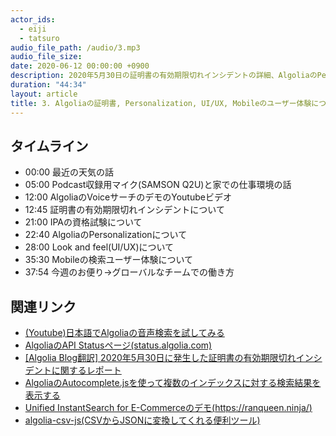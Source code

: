 ```yaml
---
actor_ids:
  - eiji
  - tatsuro
audio_file_path: /audio/3.mp3
audio_file_size: 
date: 2020-06-12 00:00:00 +0900
description: 2020年5月30日の証明書の有効期限切れインシデントの詳細、AlgoliaのPersonalization、UI/UX、Mobileの検索ユーザー体験について話しました
duration: "44:34"
layout: article
title: 3. Algoliaの証明書, Personalization, UI/UX, Mobileのユーザー体験について話しました
---
```


## タイムライン

- 00:00 最近の天気の話
- 05:00 Podcast収録用マイク(SAMSON Q2U)と家での仕事環境の話
- 12:00 AlgoliaのVoiceサーチのデモのYoutubeビデオ
- 12:45 証明書の有効期限切れインシデントについて
- 21:00 IPAの資格試験について
- 22:40 AlgoliaのPersonalizationについて
- 28:00 Look and feel(UI/UX)について
- 35:30 Mobileの検索ユーザー体験について
- 37:54 今週のお便り→グローバルなチームでの働き方

## 関連リンク

- [(Youtube)日本語でAlgoliaの音声検索を試してみる](https://www.youtube.com/watch?v=17XezW_qWPE)
- [AlgoliaのAPI Statusページ(status.algolia.com)](https://status.algolia.com/)
- [[Algolia Blog翻訳] 2020年5月30日に発生した証明書の有効期限切れインシデントに関するレポート](https://shinodogg.com/2020/06/05/may-30-ssl-incident/)
- [AlgoliaのAutocomplete.jsを使って複数のインデックスに対する検索結果を表示する](https://shinodogg.com/2019/07/23/post-8104/)
- [Unified InstantSearch for E-Commerceのデモ(https://ranqueen.ninja/)](https://ranqueen.ninja/)
- [algolia-csv-js(CSVからJSONに変換してくれる便利ツール)](https://github.com/algolia/algolia-csv-js)
